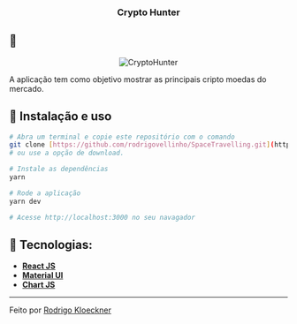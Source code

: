 <h3 align="center">
Crypto Hunter
</h3>

## :rocket: 

<p align="center">
  <img src="" alt="CryptoHunter">
</p>

A aplicação tem como objetivo mostrar as principais cripto moedas do mercado.


## :wrench: Instalação e uso

```bash
# Abra um terminal e copie este repositório com o comando
git clone [https://github.com/rodrigovellinho/SpaceTravelling.git](https://github.com/rodrigovellinho/CriptoHunter.git)
# ou use a opção de download.

# Instale as dependências
yarn

# Rode a aplicação
yarn dev

# Acesse http://localhost:3000 no seu navagador
```

## 🔨 Tecnologias:

- **[React JS](https://reactjs.org/)**
- **[Material UI](https://v4.mui.com/)**
- **[Chart JS](https://www.chartjs.org/)**

---

Feito por [Rodrigo Kloeckner](https://github.com/rodrigovellinho)
